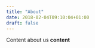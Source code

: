 ```yaml
---
title: "About"
date: 2018-02-04T09:10:04+01:00
draft: false
---
```


Content about us
<strong>content</strong>